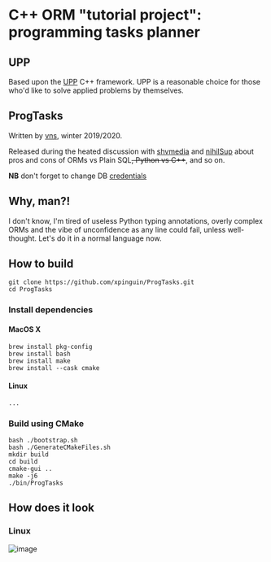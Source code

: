# C++ ORM "tutorial project": programming tasks planner

## UPP

Based upon the [UPP](https://www.ultimatepp.org/) C++ framework.
UPP is a reasonable choice for those who'd like to solve applied problems by themselves.

## ProgTasks

Written by [vns](https://github.com/xpinguin), winter 2019/2020.

Released during the heated discussion with [shvmedia](https://www.instagram.com/shvmedia) and [nihilSup](https://github.com/nihilSup) about pros and cons of ORMs vs Plain SQL<s>, Python vs C++</s>, and so on.

**NB** don't forget to change DB [credentials](https://github.com/xpinguin/ProgTasks/blob/5105ebdff5dba607bd7c59bf2132bb8e5784431f/src/main.cpp#L123)

## Why, man?!

I don't know, I'm tired of useless Python typing annotations, overly complex ORMs and the vibe of unconfidence as any line could fail, unless well-thought. Let's do it in a normal language now.

## How to build

	git clone https://github.com/xpinguin/ProgTasks.git
	cd ProgTasks

### Install dependencies

#### MacOS X

	brew install pkg-config
	brew install bash
	brew install make
	brew install --cask cmake

#### Linux

	...

### Build using CMake

	bash ./bootstrap.sh
	bash ./GenerateCMakeFiles.sh
	mkdir build
	cd build
	cmake-gui ..
	make -j6
	./bin/ProgTasks

## How does it look

### Linux

![image](https://user-images.githubusercontent.com/2728060/145338608-93647f56-543e-4810-97f3-78436784dadd.png)
